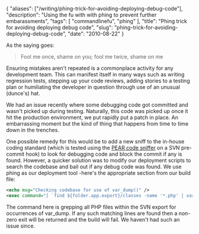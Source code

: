 {
    "aliases": ["/writing/phing-trick-for-avoiding-deploying-debug-code"],
    "description": "Using the fu with with phing to prevent further embarassments",
    "tags": [
        "commandlinefu",
        "phing"
    ],
    "title": "Phing trick for avoiding deploying debug code",
    "slug": "phing-trick-for-avoiding-deploying-debug-code",
    "date": "2010-08-22"
}

As the saying goes:

> Fool me once, shame on you; fool me twice, shame on me

Ensuring mistakes aren't repeated is a commonplace activity for any
development team. This can manifest itself in many ways such as writing
regression tests, stepping up your code reviews, adding stories to a
testing plan or humiliating the developer in question through use of an
unusual (dunce's) hat.

We had an issue recently where some debugging code got committed and
wasn't picked up during testing. Naturally, this code was picked up once
it hit the production environment, we put rapidly put a patch in place.
An embarrassing moment but the kind of thing that happens from time to
time down in the trenches.

One possible remedy for this would be to add a new sniff to the in-house
coding standard (which is tested using the [PEAR code
sniffer](http://pear.php.net/package/PHP_CodeSniffer/redirected) on a
SVN pre-commit hook) to look for debugging code and block the commit if
any is found. However, a quicker solution was to modify our deployment
scripts to search the codebase and bail out if any debug code was found.
We use phing as our deployment tool -here's the appropriate section from
our build file:

``` xml
<echo msg="Checking codebase for use of var_dump()" />
<exec command="[ `find ${folder.app.export}/classes -name '*.php' | xargs grep -nr '\(^\s*|\s\+\)var_dump(.*\?);' | wc -l` -eq 0 ]" dir="." checkreturn="true" />
```

The command here is grepping all PHP files within the SVN export for
occurrences of var\_dump. If any such matching lines are found then a
non-zero exit will be returned and the build will fail. We haven't had
such an issue since.
